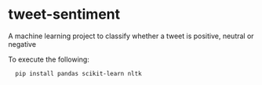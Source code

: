 # tweet-sentiment

A machine learning project to classify whether a tweet is positive, neutral or negative

To execute the following:  
```
  pip install pandas scikit-learn nltk
```
